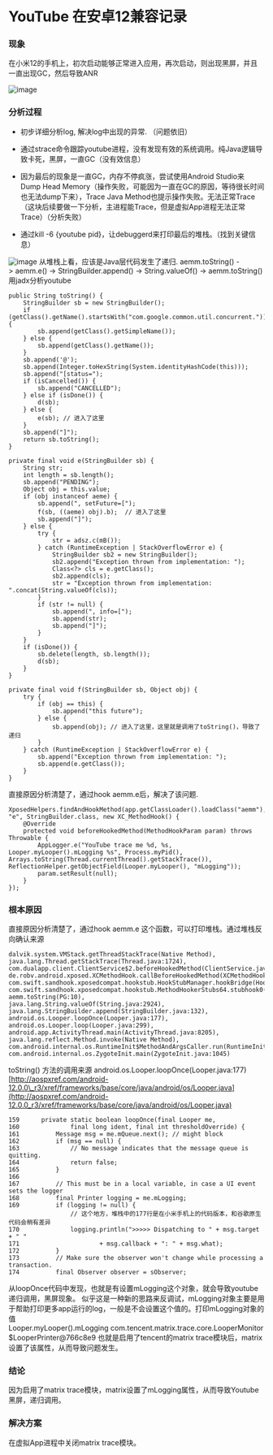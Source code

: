 # YouTube 在安卓12兼容记录

### 现象

在小米12的手机上，初次启动能够正常进入应用，再次启动，则出现黑屏，并且一直出现GC，然后导致ANR

![image](https://alidocs.oss-cn-zhangjiakou.aliyuncs.com/res/XJ9LnWRooe38lvDe/img/f2d10f7e-efa1-47b0-83f6-40b39a7e356d.png)

### 分析过程

*   初步详细分析log, 解决log中出现的异常. （问题依旧）
    
*   通过strace命令跟踪youtube进程，没有发现有效的系统调用。纯Java逻辑导致卡死，黑屏，一直GC（没有效信息）
    
*   因为最后的现象是一直GC，内存不停疯涨，尝试使用Android Studio来Dump Head Memory（操作失败，可能因为一直在GC的原因，等待很长时间也无法dump下来），Trace Java Method也提示操作失败。无法正常Trace（这块后续要做一下分析，主进程能Trace，但是虚拟App进程无法正常Trace）（分析失败）
    
*   通过kill -6 {youtube pid}，让debuggerd来打印最后的堆栈。（找到关键信息）
    

![image](https://alidocs.oss-cn-zhangjiakou.aliyuncs.com/res/XJ9LnWRooe38lvDe/img/5f1c2c7d-79a3-468d-8b3a-80cb196a9128.png) 从堆栈上看，应该是Java层代码发生了递归. aemm.toString() -> aemm.e() -> StringBuilder.append() -> String.valueOf() -> aemm.toString() 用jadx分析youtube

    public String toString() {
        StringBuilder sb = new StringBuilder();
        if (getClass().getName().startsWith("com.google.common.util.concurrent.")) {
            sb.append(getClass().getSimpleName());
        } else {
            sb.append(getClass().getName());
        }
        sb.append('@');
        sb.append(Integer.toHexString(System.identityHashCode(this)));
        sb.append("[status=");
        if (isCancelled()) {
            sb.append("CANCELLED");
        } else if (isDone()) {
            d(sb);
        } else {
            e(sb); // 进入了这里
        }
        sb.append("]");
        return sb.toString();
    }

    private final void e(StringBuilder sb) {
        String str;
        int length = sb.length();
        sb.append("PENDING");
        Object obj = this.value;
        if (obj instanceof aeme) {
            sb.append(", setFuture=[");
            f(sb, ((aeme) obj).b);  // 进入了这里
            sb.append("]");
        } else {
            try {
                str = adsz.c(mB());
            } catch (RuntimeException | StackOverflowError e) {
                StringBuilder sb2 = new StringBuilder();
                sb2.append("Exception thrown from implementation: ");
                Class<?> cls = e.getClass();
                sb2.append(cls);
                str = "Exception thrown from implementation: ".concat(String.valueOf(cls));
            }
            if (str != null) {
                sb.append(", info=[");
                sb.append(str);
                sb.append("]");
            }
        }
        if (isDone()) {
            sb.delete(length, sb.length());
            d(sb);
        }
    }

    private final void f(StringBuilder sb, Object obj) {
        try {
            if (obj == this) {
                sb.append("this future");
            } else {
                sb.append(obj); // 进入了这里，这里就是调用了toString()，导致了递归
            }
        } catch (RuntimeException | StackOverflowError e) {
            sb.append("Exception thrown from implementation: ");
            sb.append(e.getClass());
        }
    }

直接原因分析清楚了，通过hook aemm.e后，解决了该问题.

    XposedHelpers.findAndHookMethod(app.getClassLoader().loadClass("aemm"), "e", StringBuilder.class, new XC_MethodHook() {
        @Override
        protected void beforeHookedMethod(MethodHookParam param) throws Throwable {
            AppLogger.e("YouTube trace me %d, %s, Looper.myLooper().mLogging %s", Process.myPid(), Arrays.toString(Thread.currentThread().getStackTrace()), ReflectionHelper.getObjectField(Looper.myLooper(), "mLogging"));
            param.setResult(null);
        }
    });

### 根本原因

直接原因分析清楚了，通过hook aemm.e 这个函数，可以打印堆栈。通过堆栈反向确认来源

    dalvik.system.VMStack.getThreadStackTrace(Native Method), java.lang.Thread.getStackTrace(Thread.java:1724), com.dualapp.client.ClientService$2.beforeHookedMethod(ClientService.java:655), de.robv.android.xposed.XCMethodHook.callBeforeHookedMethod(XCMethodHook.java:51), com.swift.sandhook.xposedcompat.hookstub.HookStubManager.hookBridge(HookStubManager.java:276), com.swift.sandhook.xposedcompat.hookstub.MethodHookerStubs64.stubhook0(MethodHookerStubs64.java:200),
    aemm.toString(PG:10),
    java.lang.String.valueOf(String.java:2924),
    java.lang.StringBuilder.append(StringBuilder.java:132),
    android.os.Looper.loopOnce(Looper.java:177),
    android.os.Looper.loop(Looper.java:299),
    android.app.ActivityThread.main(ActivityThread.java:8205),
    java.lang.reflect.Method.invoke(Native Method), com.android.internal.os.RuntimeInit$MethodAndArgsCaller.run(RuntimeInit.java:556), com.android.internal.os.ZygoteInit.main(ZygoteInit.java:1045)

toString() 方法的调用来源 android.os.Looper.loopOnce(Looper.java:177) [http://aospxref.com/android-12.0.0\_r3/xref/frameworks/base/core/java/android/os/Looper.java](http://aospxref.com/android-12.0.0_r3/xref/frameworks/base/core/java/android/os/Looper.java)

    159      private static boolean loopOnce(final Looper me,
    160              final long ident, final int thresholdOverride) {
    161          Message msg = me.mQueue.next(); // might block
    162          if (msg == null) {
    163              // No message indicates that the message queue is quitting.
    164              return false;
    165          }
    166  
    167          // This must be in a local variable, in case a UI event sets the logger
    168          final Printer logging = me.mLogging;
    169          if (logging != null) {
                     // 这个地方，堆栈中的177行是在小米手机上的代码版本，和谷歌原生代码会稍有差异
    170              logging.println(">>>>> Dispatching to " + msg.target + " "
    171                      + msg.callback + ": " + msg.what); 
    172          }
    173          // Make sure the observer won't change while processing a transaction.
    174          final Observer observer = sObserver;

从loopOnce代码中发现，也就是有设置mLogging这个对象，就会导致youtube递归调用，黑屏现象。 似乎这是一种新的思路来反调试，mLogging对象主要是用于帮助打印更多app运行的log，一般是不会设置这个值的。打印mLogging对象的值 Looper.myLooper().mLogging com.tencent.matrix.trace.core.LooperMonitor$LooperPrinter@766c8e9 也就是启用了tencent的matrix trace模块后，matrix设置了该属性，从而导致问题发生。

### 结论

因为启用了matrix trace模块，matrix设置了mLogging属性，从而导致Youtube黑屏，递归调用。

### 解决方案

在虚拟App进程中关闭matrix trace模块。